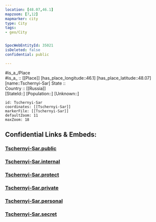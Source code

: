 ```yaml
---
location: [48.07,46.1] 
mapzoom: [7,12] 
mapmarker: city 
type: City
tags:
- geo/City


SpocWebEntityId: 35021
isDeleted: false
confidential: public

---
```

#is_a_/Place  
#is_a_ :: [[Place]] 
[has_place_longitude::46.1] 
[has_place_latitude::48.07] 
[name::Tschernyi-Sar] 
State ::  
Country :: [[Russia]]  
[StateId::] 
[Population::] 
[Unknown::] 


```leaflet
id: Tschernyi-Sar
coordinates: [[Tschernyi-Sar]] 
markerFile: [[Tschernyi-Sar]] 
defaultZoom: 11 
maxZoom: 18
```


## Confidential Links & Embeds: 

### [Tschernyi-Sar.public](/_public/\Earth\Continent\Europe\Europe~East\Russia\Russia~South\Astrakhan_Oblast\CityTschernyi-Sar.public.md) 

### [Tschernyi-Sar.internal](/_internal/\Earth\Continent\Europe\Europe~East\Russia\Russia~South\Astrakhan_Oblast\CityTschernyi-Sar.internal.md) 

### [Tschernyi-Sar.protect](/_protect/\Earth\Continent\Europe\Europe~East\Russia\Russia~South\Astrakhan_Oblast\CityTschernyi-Sar.protect.md) 

### [Tschernyi-Sar.private](/_private/\Earth\Continent\Europe\Europe~East\Russia\Russia~South\Astrakhan_Oblast\CityTschernyi-Sar.private.md) 

### [Tschernyi-Sar.personal](/_personal/\Earth\Continent\Europe\Europe~East\Russia\Russia~South\Astrakhan_Oblast\CityTschernyi-Sar.personal.md) 

### [Tschernyi-Sar.secret](/_secret/\Earth\Continent\Europe\Europe~East\Russia\Russia~South\Astrakhan_Oblast\CityTschernyi-Sar.secret.md)

